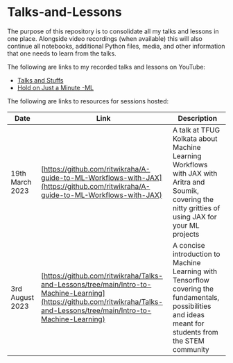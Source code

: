 # Talks-and-Lessons
The purpose of this repository is to consolidate all my talks and lessons in one place. Alongside video recordings (when available) this will also continue all notebooks, additional Python files, media, and other information that one needs to learn from the talks. 

The following are links to my recorded talks and lessons on YouTube:
- [Talks and Stuffs](https://www.youtube.com/watch?v=p26Ax6en0_c&list=PLT3sJRyVaw-nP-t9F0yJe3wwklbzLNoGP)
- [Hold on Just a Minute -ML](https://www.youtube.com/watch?v=5F82M7K4LZ4&list=PLT3sJRyVaw-k_e9Nrz7tBc8oJrVLqfx-T)


The following are links to resources for sessions hosted:


| Date               | Link                                                                                                          | Description                                                                                                                             |
|-------------------|---------------------------------------------------------------------------------------------------------------|-----------------------------------------------------------------------------------------------------------------------------------------|
| 19th March 2023   | [https://github.com/ritwikraha/A-guide-to-ML-Workflows-with-JAX](https://github.com/ritwikraha/A-guide-to-ML-Workflows-with-JAX)   | A talk at TFUG Kolkata about Machine Learning Workflows with JAX with Aritra and Soumik, covering the nitty gritties of using JAX for your ML projects |
| 3rd August 2023   | [https://github.com/ritwikraha/Talks-and-Lessons/tree/main/Intro-to-Machine-Learning](https://github.com/ritwikraha/Talks-and-Lessons/tree/main/Intro-to-Machine-Learning)   | A concise introduction to Machine Learning with Tensorflow covering the fundamentals, possibilities and ideas meant for students from the STEM community  |
